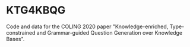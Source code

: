 # KTG4KBQG
 Code and data for the COLING 2020 paper "Knowledge-enriched, Type-constrained and Grammar-guided Question Generation over Knowledge Bases".
